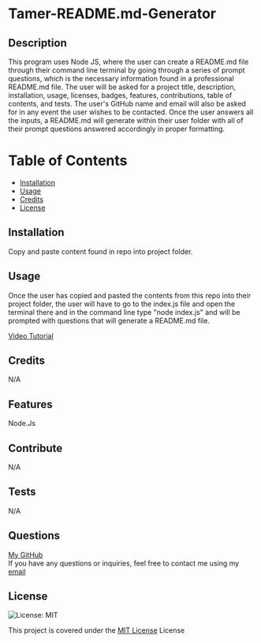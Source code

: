 
# Tamer-README.md-Generator

## Description 
This program uses Node JS, where the user can create a README.md file through their command line terminal by going through a series of prompt questions, which is the necessary information found in a professional README.md file. The user will be asked for a project title, description, installation, usage, licenses, badges, features, contributions, table of contents, and tests. The user's GitHub name and email will also be asked for in any event the user wishes to be contacted. Once the user answers all the inputs, a README.md will generate within their user folder with all of their prompt questions answered accordingly in proper formatting.

# Table of Contents
- [Installation](#installation)
- [Usage](#usage)
- [Credits](#credits)
- [License](#license)

## Installation
Copy and paste content found in repo into project folder.

## Usage
Once the user has copied and pasted the contents from this repo into their project folder, the user will have to go to the index.js file and open the terminal there and in the command line type "node index.js" and will be prompted with questions that will generate a README.md file. 

<a href="https://drive.google.com/file/d/1pijKK7K8pYbF5im5zkvNLU4Ymtl7LfN3/view">Video Tutorial</a>

## Credits
N/A

## Features
Node.Js

## Contribute
N/A

## Tests
N/A

## Questions
<a href="https://github.com/tamerbekir">My GitHub</a>
<br>
If you have any questions or inquiries, feel free to contact me using my <a href="mailto:tamerbekir@yahoo.com">email</a>

## License
![License: MIT](https://img.shields.io/badge/License-MIT-yellow.svg)

This project is covered under the [MIT License](https://opensource.org/licenses/mit) License
